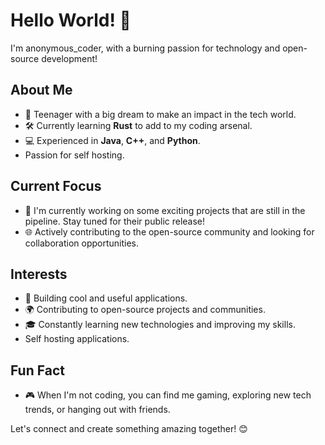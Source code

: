 # Hello World! 👋

I'm anonymous_coder,  with a burning passion for technology and open-source development!

## About Me
- 🌟 Teenager with a big dream to make an impact in the tech world.
- 🛠 Currently learning **Rust** to add to my coding arsenal.
- 💻 Experienced in **Java**, **C++**, and **Python**.
- Passion for self hosting.

## Current Focus
- 🚀 I'm currently working on some exciting projects that are still in the pipeline. Stay tuned for their public release!
- 🌐 Actively contributing to the open-source community and looking for collaboration opportunities.

## Interests
- 🔧 Building cool and useful applications.
- 🌍 Contributing to open-source projects and communities.
- 🎓 Constantly learning new technologies and improving my skills.
- Self hosting applications.

## Fun Fact
- 🎮 When I'm not coding, you can find me gaming, exploring new tech trends, or hanging out with friends.

Let's connect and create something amazing together! 😊
